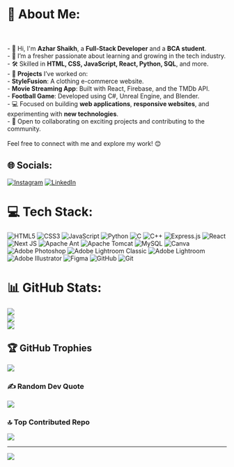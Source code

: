 # 💫 About Me:
<br><br>- 👋 Hi, I'm **Azhar Shaikh**, a **Full-Stack Developer** and a **BCA student**.  <br>- 🌱 I’m a fresher passionate about learning and growing in the tech industry.  <br>- 🛠️ Skilled in **HTML, CSS, JavaScript, React, Python, SQL**, and more.  <br>- 🚀 **Projects** I’ve worked on:  <br>  - **StyleFusion**: A clothing e-commerce website.  <br>  - **Movie Streaming App**: Built with React, Firebase, and the TMDb API.  <br>  - **Football Game**: Developed using C#, Unreal Engine, and Blender.  <br>- 💻 Focused on building **web applications**, **responsive websites**, and experimenting with **new technologies**.  <br>- 🤝 Open to collaborating on exciting projects and contributing to the community.  <br><br>Feel free to connect with me and explore my work! 😊  


## 🌐 Socials:
[![Instagram](https://img.shields.io/badge/Instagram-%23E4405F.svg?logo=Instagram&logoColor=white)](https://instagram.com/azhar___012) [![LinkedIn](https://img.shields.io/badge/LinkedIn-%230077B5.svg?logo=linkedin&logoColor=white)](https://linkedin.com/in/www.linkedin.com/in/azhar-shaikh12345 ) 

# 💻 Tech Stack:
![HTML5](https://img.shields.io/badge/html5-%23E34F26.svg?style=for-the-badge&logo=html5&logoColor=white) ![CSS3](https://img.shields.io/badge/css3-%231572B6.svg?style=for-the-badge&logo=css3&logoColor=white) ![JavaScript](https://img.shields.io/badge/javascript-%23323330.svg?style=for-the-badge&logo=javascript&logoColor=%23F7DF1E) ![Python](https://img.shields.io/badge/python-3670A0?style=for-the-badge&logo=python&logoColor=ffdd54) ![C](https://img.shields.io/badge/c-%2300599C.svg?style=for-the-badge&logo=c&logoColor=white) ![C++](https://img.shields.io/badge/c++-%2300599C.svg?style=for-the-badge&logo=c%2B%2B&logoColor=white) ![Express.js](https://img.shields.io/badge/express.js-%23404d59.svg?style=for-the-badge&logo=express&logoColor=%2361DAFB) ![React](https://img.shields.io/badge/react-%2320232a.svg?style=for-the-badge&logo=react&logoColor=%2361DAFB) ![Next JS](https://img.shields.io/badge/Next-black?style=for-the-badge&logo=next.js&logoColor=white) ![Apache Ant](https://img.shields.io/badge/Apache%20Ant-A81C7D?style=for-the-badge&logo=Apache%20Ant&logoColor=white) ![Apache Tomcat](https://img.shields.io/badge/apache%20tomcat-%23F8DC75.svg?style=for-the-badge&logo=apache-tomcat&logoColor=black) ![MySQL](https://img.shields.io/badge/mysql-4479A1.svg?style=for-the-badge&logo=mysql&logoColor=white) ![Canva](https://img.shields.io/badge/Canva-%2300C4CC.svg?style=for-the-badge&logo=Canva&logoColor=white) ![Adobe Photoshop](https://img.shields.io/badge/adobe%20photoshop-%2331A8FF.svg?style=for-the-badge&logo=adobe%20photoshop&logoColor=white) ![Adobe Lightroom Classic](https://img.shields.io/badge/Adobe%20Lightroom%20Classic-31A8FF.svg?style=for-the-badge&logo=Adobe%20Lightroom%20Classic&logoColor=white) ![Adobe Lightroom](https://img.shields.io/badge/Adobe%20Lightroom-31A8FF.svg?style=for-the-badge&logo=Adobe%20Lightroom&logoColor=white) ![Adobe Illustrator](https://img.shields.io/badge/adobe%20illustrator-%23FF9A00.svg?style=for-the-badge&logo=adobe%20illustrator&logoColor=white) ![Figma](https://img.shields.io/badge/figma-%23F24E1E.svg?style=for-the-badge&logo=figma&logoColor=white) ![GitHub](https://img.shields.io/badge/github-%23121011.svg?style=for-the-badge&logo=github&logoColor=white) ![Git](https://img.shields.io/badge/git-%23F05033.svg?style=for-the-badge&logo=git&logoColor=white)
# 📊 GitHub Stats:
![](https://github-readme-stats.vercel.app/api?username=bot16665&theme=onedark&hide_border=false&include_all_commits=true&count_private=true)<br/>
![](https://github-readme-streak-stats.herokuapp.com/?user=bot16665&theme=onedark&hide_border=false)<br/>
![](https://github-readme-stats.vercel.app/api/top-langs/?username=bot16665&theme=onedark&hide_border=false&include_all_commits=true&count_private=true&layout=compact)

## 🏆 GitHub Trophies
![](https://github-profile-trophy.vercel.app/?username=bot16665&theme=radical&no-frame=false&no-bg=true&margin-w=4)

### ✍️ Random Dev Quote
![](https://quotes-github-readme.vercel.app/api?type=horizontal&theme=radical)

### 🔝 Top Contributed Repo
![](https://github-contributor-stats.vercel.app/api?username=bot16665&limit=5&theme=dark&combine_all_yearly_contributions=true)

---
[![](https://visitcount.itsvg.in/api?id=bot16665&icon=0&color=0)](https://visitcount.itsvg.in)

<!-- Proudly created with GPRM ( https://gprm.itsvg.in ) -->
